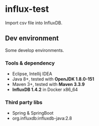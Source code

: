 # influx-test

Import csv file into InfluxDB.

## Dev environment

Some develop environments.

### Tools & dependency

- Eclipse, Intellij IDEA
- Java 8+, tested with **OpenJDK 1.8.0-151**
- Maven 3+, tested with **Maven 3.3.9**
- **InfluxDB 1.4.2** in Docker x86_64

### Third party libs

- Spring & SpringBoot
- org.influxdb:influxdb-java:2.8
